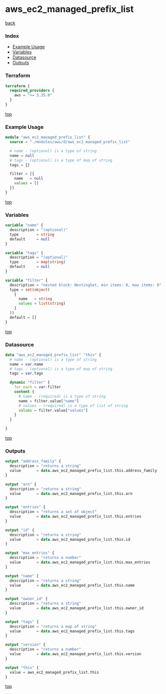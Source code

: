 # aws_ec2_managed_prefix_list

[back](../aws.md)

### Index

- [Example Usage](#example-usage)
- [Variables](#variables)
- [Datasource](#datasource)
- [Outputs](#outputs)

### Terraform

```terraform
terraform {
  required_providers {
    aws = ">= 3.35.0"
  }
}
```

[top](#index)

### Example Usage

```terraform
module "aws_ec2_managed_prefix_list" {
  source = "./modules/aws/d/aws_ec2_managed_prefix_list"

  # name - (optional) is a type of string
  name = null
  # tags - (optional) is a type of map of string
  tags = {}

  filter = [{
    name   = null
    values = []
  }]
}
```

[top](#index)

### Variables

```terraform
variable "name" {
  description = "(optional)"
  type        = string
  default     = null
}

variable "tags" {
  description = "(optional)"
  type        = map(string)
  default     = null
}

variable "filter" {
  description = "nested block: NestingSet, min items: 0, max items: 0"
  type = set(object(
    {
      name   = string
      values = list(string)
    }
  ))
  default = []
}
```

[top](#index)

### Datasource

```terraform
data "aws_ec2_managed_prefix_list" "this" {
  # name - (optional) is a type of string
  name = var.name
  # tags - (optional) is a type of map of string
  tags = var.tags

  dynamic "filter" {
    for_each = var.filter
    content {
      # name - (required) is a type of string
      name = filter.value["name"]
      # values - (required) is a type of list of string
      values = filter.value["values"]
    }
  }

}
```

[top](#index)

### Outputs

```terraform
output "address_family" {
  description = "returns a string"
  value       = data.aws_ec2_managed_prefix_list.this.address_family
}

output "arn" {
  description = "returns a string"
  value       = data.aws_ec2_managed_prefix_list.this.arn
}

output "entries" {
  description = "returns a set of object"
  value       = data.aws_ec2_managed_prefix_list.this.entries
}

output "id" {
  description = "returns a string"
  value       = data.aws_ec2_managed_prefix_list.this.id
}

output "max_entries" {
  description = "returns a number"
  value       = data.aws_ec2_managed_prefix_list.this.max_entries
}

output "name" {
  description = "returns a string"
  value       = data.aws_ec2_managed_prefix_list.this.name
}

output "owner_id" {
  description = "returns a string"
  value       = data.aws_ec2_managed_prefix_list.this.owner_id
}

output "tags" {
  description = "returns a map of string"
  value       = data.aws_ec2_managed_prefix_list.this.tags
}

output "version" {
  description = "returns a number"
  value       = data.aws_ec2_managed_prefix_list.this.version
}

output "this" {
  value = aws_ec2_managed_prefix_list.this
}
```

[top](#index)